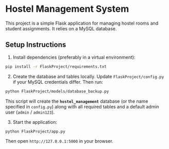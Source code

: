 # Hostel Management System

This project is a simple Flask application for managing hostel rooms and student assignments. It relies on a MySQL database.

## Setup Instructions

1. Install dependencies (preferably in a virtual environment):

```bash
pip install -r FlaskProject/requirements.txt
```

2. Create the database and tables locally. Update `FlaskProject/config.py` if your MySQL credentials differ. Then run:

```bash
python FlaskProject/models/database_backup.py
```

This script will create the **`hostel_management`** database (or the name specified in `config.py`) along with all required tables and a default admin user (`admin` / `admin123`).

3. Start the application:

```bash
python FlaskProject/app.py
```

Then open `http://127.0.0.1:5000` in your browser.
